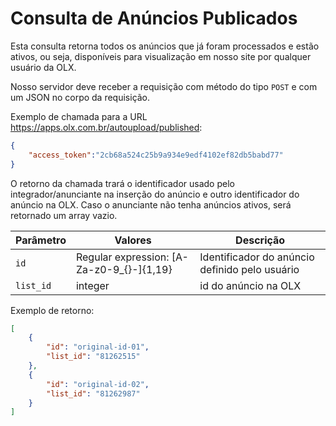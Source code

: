 # Consulta de Anúncios Publicados

Esta consulta retorna todos os anúncios que já foram processados e estão ativos, ou seja, disponíveis para visualização em nosso site por qualquer usuário da OLX.

Nosso servidor deve receber a requisição com método do tipo `POST` e com um JSON no corpo da requisição.

Exemplo de chamada para a URL https://apps.olx.com.br/autoupload/published:

```json
{
    "access_token":"2cb68a524c25b9a934e9edf4102ef82db5babd77"
}
```

O retorno da chamada trará o identificador usado pelo integrador/anunciante na inserção do anúncio e outro identificador do anúncio na OLX. Caso o anunciante não tenha anúncios ativos, será retornado um array vazio.

| Parâmetro | Valores | Descrição  |
|-----------|-------------------------------------------|------------------------------------------------|
| `id` | Regular expression: [A-Za-z0-9_{}-]{1,19} | Identificador do anúncio definido pelo usuário  |
| `list_id` | integer | id do anúncio na OLX |

Exemplo de retorno:

```json
[
    {
        "id": "original-id-01",
        "list_id": "81262515"
    },
    {
        "id": "original-id-02",
        "list_id": "81262987"
    }
]
```
